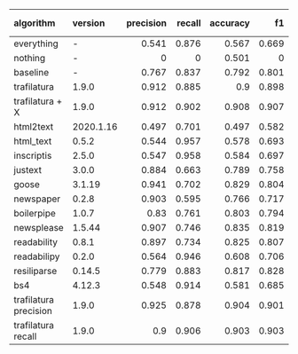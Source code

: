 | algorithm             | version   |   precision |   recall |   accuracy |    f1 |   time difference |   skipped instances |
|:----------------------|:----------|------------:|---------:|-----------:|------:|------------------:|--------------------:|
| everything            | -         |       0.541 |    0.876 |      0.567 | 0.669 |             0.001 |                   0 |
| nothing               | -         |       0     |    0     |      0.501 | 0     |             0     |                   0 |
| baseline              | -         |       0.767 |    0.837 |      0.792 | 0.801 |             1     |                   0 |
| trafilatura           | 1.9.0     |       0.912 |    0.885 |      0.9   | 0.898 |             4.508 |                   6 |
| trafilatura + X       | 1.9.0     |       0.912 |    0.902 |      0.908 | 0.907 |             6.643 |                   6 |
| html2text             | 2020.1.16 |       0.497 |    0.701 |      0.497 | 0.582 |             7.838 |                   4 |
| html_text             | 0.5.2     |       0.544 |    0.957 |      0.578 | 0.693 |             1.864 |                   6 |
| inscriptis            | 2.5.0     |       0.547 |    0.958 |      0.584 | 0.697 |             3.26  |                  10 |
| justext               | 3.0.0     |       0.884 |    0.663 |      0.789 | 0.758 |             5.267 |                 184 |
| goose                 | 3.1.19    |       0.941 |    0.702 |      0.829 | 0.804 |            21.764 |                  36 |
| newspaper             | 0.2.8     |       0.903 |    0.595 |      0.766 | 0.717 |            11.781 |                 186 |
| boilerpipe            | 1.0.7     |       0.83  |    0.761 |      0.803 | 0.794 |             4.281 |                  46 |
| newsplease            | 1.5.44    |       0.907 |    0.746 |      0.835 | 0.819 |            69.649 |                  51 |
| readability           | 0.8.1     |       0.897 |    0.734 |      0.825 | 0.807 |             5.971 |                   1 |
| readabilipy           | 0.2.0     |       0.564 |    0.946 |      0.608 | 0.706 |            64.889 |                  14 |
| resiliparse           | 0.14.5    |       0.779 |    0.883 |      0.817 | 0.828 |             0.793 |                  30 |
| bs4                   | 4.12.3    |       0.548 |    0.914 |      0.581 | 0.685 |             5.623 |                   2 |
| trafilatura precision | 1.9.0     |       0.925 |    0.878 |      0.904 | 0.901 |             9.844 |                   6 |
| trafilatura recall    | 1.9.0     |       0.9   |    0.906 |      0.903 | 0.903 |             5.421 |                   6 |